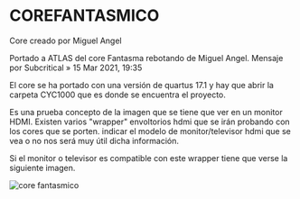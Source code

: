 # COREFANTASMICO
Core creado por Miguel Angel

Portado a ATLAS del core Fantasma rebotando de Miguel Angel.
Mensaje por Subcritical » 15 Mar 2021, 19:35

El core se ha portado con una versión de quartus 17.1 y hay que abrir la carpeta CYC1000 que es donde se encuentra el proyecto.

Es una prueba concepto de la imagen que se tiene que ver en un monitor HDMI.
Existen varios "wrapper" envoltorios hdmi que se irán probando con los cores que se porten.
indicar el modelo de monitor/televisor hdmi que se vea o no nos será muy útil dicha información.

Si el monitor o televisor es compatible con este wrapper tiene que verse la siguiente imagen.


![core fantasmico](https://github.com/AtlasFPGA/COREFANTASMICO/blob/main/IMAGENES/Core%20de%20prueba%20Miguel%20%C3%81ngel%20portado%20a%20ATLAS%20V001%20%26%20V002.jpg)
